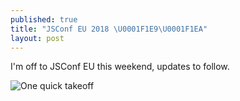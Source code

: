 ```yaml
---
published: true
title: "JSConf EU 2018 \U0001F1E9\U0001F1EA"
layout: post
---
```


I'm off to JSConf EU this weekend, updates to follow.

![One quick takeoff](https://media.giphy.com/media/O3vYsqwHt1NV6/giphy-downsized-large.gif)
